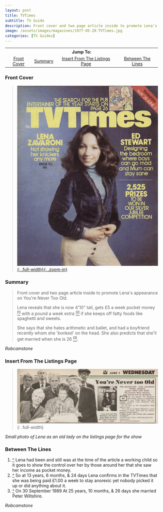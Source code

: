 ```yaml
---
layout: post
title: TVTimes
subtitle: TV Guide
description: Front cover and two page article inside to promote Lena's appearance on You're Never Too Old.
image: /assets/images/magazines/1977-05-28-TVTimes.jpg
categories: [TV Guides]
---
```


<table>
<tr align="center">
<th colspan="4">Jump To:</th>
</tr>
<tr align="center">
<td><a href="#front-cover">Front Cover</a></td>
<td><a href="#summary">Summary</a></td>
<td><a href="#insert-from-the-listings-page">Insert From The Listings Page</a></td>
<td><a href="#between-the-lines">Between The Lines</a></td>
</tr>
</table>

### Front Cover
> [![Scan of Front cover for TVTimes dated: 28 May 1977](/assets/images/magazines/1977-05-28-TVTimes.jpg){: .full-width}{: .zoom-in}](/assets/images/magazines/1977-05-28-TVTimes.jpg)

### Summary
> Front cover and two page article inside to promote Lena's appearance on You're Never Too Old.
>
> <a name="cite_ref-1^"></a><a name="cite_ref-2^"></a>Lena reveals that she is now 4'10&quot; tall, gets £5 a week pocket money <a href="#cite_ref-1"><sup><small>[1]</small></sup></a> with a pound a week extra <a href="#cite_ref-2"><sup><small>[2]</small></sup></a> if she keeps off fatty foods like spaghetti and sweets.
>
> She says that she hates arithmetic and ballet, and had a boyfriend recently whom she 'bonked' on the head. <a name="cite_ref-3^"></a>She also predicts that she'll get married when she is 26  <a href="#cite_ref-3"><sup><small>[3]</small></sup></a>.

<cite>Robcamstone</cite>

### Insert From The Listings Page
> ![TVTimes](/assets/images/ITV/youre-never-too-old.jpg){: .full-width}

<cite>Small photo of Lena as an old lady on the listings page for the show</cite>

### Between The Lines
>
1. <a name="cite_ref-1"></a> <a href="#cite_ref-1^">^</a> Lena had been and still was at the time of the article a working child so it goes to show the control over her by those around her that she saw her income as pocket money.
2. <a name="cite_ref-2"></a> <a href="#cite_ref-2^">^</a> So at 13 years, 6 months, & 24 days Lena confirms in the TVTimes that she was being paid £1.00 a week to stay anorexic yet nobody picked it up or did anything about it.
3. <a name="cite_ref-3"></a> <a href="#cite_ref-3^">^</a> On 30 September 1989 At 25 years, 10 months, & 26 days she married Peter Wiltshire.

<cite>Robcamstone</cite>

